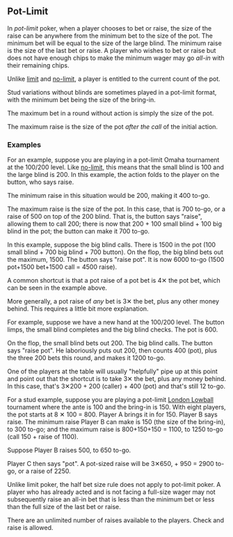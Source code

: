 Pot-Limit
---------

In *pot-limit* poker, when a player chooses to bet or raise, the size of the raise can
be anywhere from the minimum bet to the size of the pot. The minimum bet
will be equal to the size of the large blind. The minimum raise is the size of the
last bet or raise. A player who wishes to bet or raise but does not have enough
chips to make the minimum wager may go *all-in* with their remaining chips.

Unlike [limit](./limit.md) and [no-limit](./common-no-limit.md), a
player is entitled to the current count of the pot.

Stud variations without blinds are sometimes played in a pot-limit format, with
the minimum bet being the size of the bring-in.

The maximum bet in a round without action is simply the size of the pot.

The maximum raise is the size of the pot *after the call* of the initial
action.

### Examples

For an example, suppose you are playing in a pot-limit Omaha tournament at the
100/200 level.  Like [no-limit](./no-limit.md), this means that the
small blind is 100 and the large blind is 200. In this example, the action
folds to the player on the button, who says raise.

The minimum raise in this situation would be 200, making it 400 to-go.

The maximum raise is the size of the pot.  In this case, that is 700 to-go, or
a raise of 500 on top of the 200 blind.  That is, the button says "raise",
allowing them to call 200; there is now that 200 + 100 small blind + 100 big
blind in the pot; the button can make it 700 to-go.

In this example, suppose the big blind calls.  There is 1500 in the pot (100
small blind + 700 big blind + 700 button).  On the flop, the big blind bets out
the maximum, 1500.  The button says "raise pot".  It is now 6000 to-go (1500
pot+1500 bet+1500 call = 4500 raise).

A common shortcut is that a pot raise of a pot bet is 4✕ the pot bet, which can
be seen in the example above.

More generally, a pot raise of *any* bet is 3✕ the bet, plus any other money
behind.  This requires a little bit more explanation.

For example, suppose we have a new hand at the 100/200 level.  The button
limps, the small blind completes and the big blind checks.  The pot is 600.

On the flop, the small blind bets out 200.  The big blind calls.  The button
says "raise pot".  He laboriously puts out 200, then counts 400 (pot), plus the
three 200 bets this round, and makes it 1200 to-go.

One of the players at the table will usually "helpfully" pipe up at this point
and point out that the shortcut is to take 3✕ the bet, plus any money behind.
In this case, that's 3✕200 + 200 (caller) + 400 (pot) and that's still 12
to-go.

For a stud example, suppose you are playing a pot-limit [London
Lowball](./london-lowball.md) tournament where the ante is 100 and the
bring-in is 150. With eight players, the pot starts at 8 ✕ 100 = 800. Player A
brings it in for 150.  Player B says raise. The minimum raise Player B can make
is 150 (the size of the bring-in), to 300 to-go; and the maximum raise is
800+150+150 = 1100, to 1250 to-go (call 150 + raise of 1100).

Suppose Player B raises 500, to 650 to-go.

Player C then says "pot".  A pot-sized raise will be 3✕650, + 950 = 2900 to-go,
or a raise of 2250.

Unlike limit poker, the half bet size rule does not apply to pot-limit poker. A
player who has already acted and is not facing a full-size wager may not
subsequently raise an all-in bet that is less than the minimum bet or less than
the full size of the last bet or raise.

There are an unlimited number of raises available to the players. Check and raise
is allowed.

